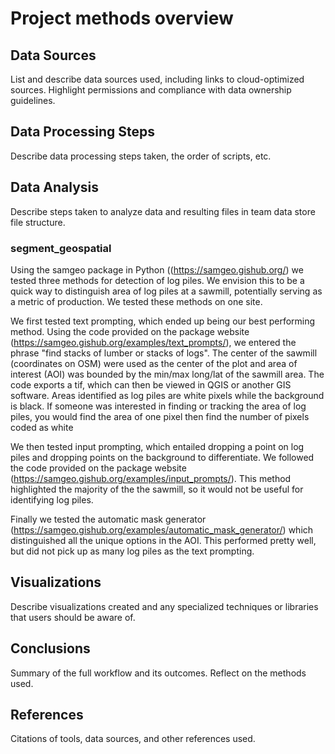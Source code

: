 # Project methods overview

## Data Sources
List and describe data sources used, including links to cloud-optimized sources. Highlight permissions and compliance with data ownership guidelines.

## Data Processing Steps
Describe data processing steps taken, the order of scripts, etc.

## Data Analysis
Describe steps taken to analyze data and resulting files in team data store file structure.

### segment_geospatial
Using the samgeo package in Python ((https://samgeo.gishub.org/) we tested three methods for detection of log piles. We envision this to be a quick way to distinguish area of log piles at a sawmill, potentially serving as a metric of production. We tested these methods on one site.

We first tested text prompting, which ended up being our best performing method. Using the code provided on the package website (https://samgeo.gishub.org/examples/text_prompts/), we entered the phrase "find stacks of lumber or stacks of logs". The center of the sawmill (coordinates on OSM) were used as the center of the plot and area of interest (AOI) was bounded by the min/max long/lat of the sawmill area. The code exports a tif, which can then be viewed in QGIS or another GIS software. Areas identified as log piles are white pixels while the background is black. If someone was interested in finding or tracking the area of log piles, you would find the area of one pixel then find the number of pixels coded as white

We then tested input prompting, which entailed dropping a point on log piles and dropping points on the background to differentiate. We followed the code provided on the package website (https://samgeo.gishub.org/examples/input_prompts/). This method highlighted the majority of the the sawmill, so it would not be useful for identifying log piles.

Finally we tested the automatic mask generator (https://samgeo.gishub.org/examples/automatic_mask_generator/) which distinguished all the unique options in the AOI. This performed pretty well, but did not pick up as many log piles as the text prompting. 

## Visualizations
Describe visualizations created and any specialized techniques or libraries that users should be aware of.

## Conclusions
Summary of the full workflow and its outcomes. Reflect on the methods used.

## References
Citations of tools, data sources, and other references used.
